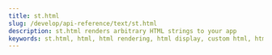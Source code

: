 ```yaml
---
title: st.html
slug: /develop/api-reference/text/st.html
description: st.html renders arbitrary HTML strings to your app
keywords: st.html, html, html rendering, html display, custom html, html strings, web content, html elements, raw html
---
```


<Autofunction function="streamlit.html" />
